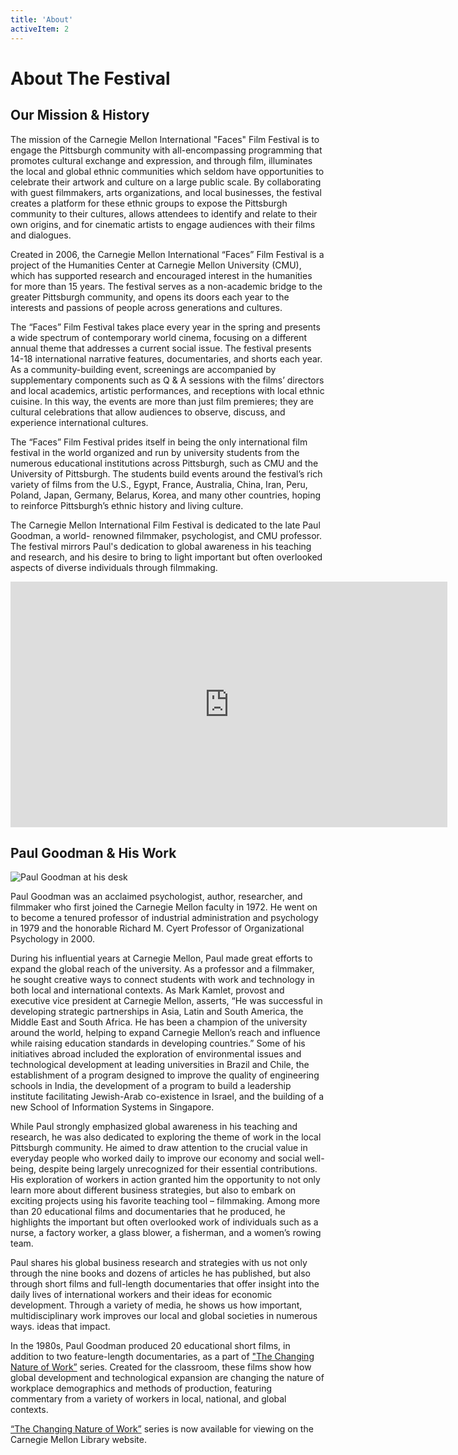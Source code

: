 ```yaml
---
title: 'About'
activeItem: 2
---
```


# About The Festival

<section>

## Our Mission & History

The mission of the Carnegie Mellon International "Faces" Film Festival is to engage the Pittsburgh community with all-encompassing programming that promotes cultural exchange and expression, and through film, illuminates the local and global ethnic communities which seldom have opportunities to celebrate their artwork and culture on a large public scale. By collaborating with guest filmmakers, arts organizations, and local businesses, the festival creates a platform for these ethnic groups to expose the Pittsburgh community to their cultures, allows attendees to identify and relate to their own origins, and for cinematic artists to engage audiences with their films and dialogues.

Created in 2006, the Carnegie Mellon International “Faces” Film Festival is a project of the Humanities Center at Carnegie Mellon University (CMU), which has supported research and encouraged interest in the humanities for more than 15 years. The festival serves as a non-academic bridge to the greater Pittsburgh community, and opens its doors each year to the interests and passions of people across generations and cultures.

The “Faces” Film Festival takes place every year in the spring and presents a wide spectrum of contemporary world cinema, focusing on a different annual theme that addresses a current social issue. The festival presents 14-18 international narrative features, documentaries, and shorts each year. As a community-building event, screenings are accompanied by supplementary components such as Q & A sessions with the films’ directors and local academics, artistic performances, and receptions with local ethnic cuisine. In this way, the events are more than just film premieres; they are cultural celebrations that allow audiences to observe, discuss, and experience international cultures.

The “Faces” Film Festival prides itself in being the only international film festival in the world organized and run by university students from the numerous educational institutions across Pittsburgh, such as CMU and the University of Pittsburgh. The students build events around the festival’s rich variety of films from the U.S., Egypt, France, Australia, China, Iran, Peru, Poland, Japan, Germany, Belarus, Korea, and many other countries, hoping to reinforce Pittsburgh’s ethnic history and living culture.

The Carnegie Mellon International Film Festival is dedicated to the late Paul Goodman, a world- renowned filmmaker, psychologist, and CMU professor. The festival mirrors Paul's dedication to global awareness in his teaching and research, and his desire to bring to light important but often overlooked aspects of diverse individuals through filmmaking.

</section>

<section>
<div class="trailer-container">
<iframe class="trailer" width="699" height="393" src="https://www.youtube.com/embed/49cM5EivEQc" title="YouTube video player" frameborder="0" allow="accelerometer; autoplay; clipboard-write; encrypted-media; gyroscope; picture-in-picture" allowfullscreen></iframe>
</div>
</section>


<section>

## Paul Goodman & His Work

![Paul Goodman at his desk]($basePublicPath$/assets/mission/PaulGoodman.png)

Paul Goodman was an acclaimed psychologist, author, researcher, and filmmaker who first joined the Carnegie Mellon faculty in 1972\. He went on to become a tenured professor of industrial administration and psychology in 1979 and the honorable Richard M. Cyert Professor of Organizational Psychology in 2000.

During his influential years at Carnegie Mellon, Paul made great efforts to expand the global reach of the university. As a professor and a filmmaker, he sought creative ways to connect students with work and technology in both local and international contexts. As Mark Kamlet, provost and executive vice president at Carnegie Mellon, asserts, “He was successful in developing strategic partnerships in Asia, Latin and South America, the Middle East and South Africa. He has been a champion of the university around the world, helping to expand Carnegie Mellon’s reach and influence while raising education standards in developing countries.” Some of his initiatives abroad included the exploration of environmental issues and technological development at leading universities in Brazil and Chile, the establishment of a program designed to improve the quality of engineering schools in India, the development of a program to build a leadership institute facilitating Jewish-Arab co-existence in Israel, and the building of a new School of Information Systems in Singapore.

While Paul strongly emphasized global awareness in his teaching and research, he was also dedicated to exploring the theme of work in the local Pittsburgh community. He aimed to draw attention to the crucial value in everyday people who worked daily to improve our economy and social well-being, despite being largely unrecognized for their essential contributions. His exploration of workers in action granted him the opportunity to not only learn more about different business strategies, but also to embark on exciting projects using his favorite teaching tool – filmmaking. Among more than 20 educational films and documentaries that he produced, he highlights the important but often overlooked work of individuals such as a nurse, a factory worker, a glass blower, a fisherman, and a women’s rowing team.

Paul shares his global business research and strategies with us not only through the nine books and dozens of articles he has published, but also through short films and full-length documentaries that offer insight into the daily lives of international workers and their ideas for economic development. Through a variety of media, he shows us how important, multidisciplinary work improves our local and global societies in numerous ways. ideas that impact.

In the 1980s, Paul Goodman produced 20 educational short films, in addition to two feature-length documentaries, as a part of ["The Changing Nature of Work”](http://dli.library.cmu.edu/paulgoodman/home) series. Created for the classroom, these films show how global development and technological expansion are changing the nature of workplace demographics and methods of production, featuring commentary from a variety of workers in local, national, and global contexts.

[“The Changing Nature of Work”](http://dli.library.cmu.edu/paulgoodman/home) series is now available for viewing on the Carnegie Mellon Library website.

</section>
